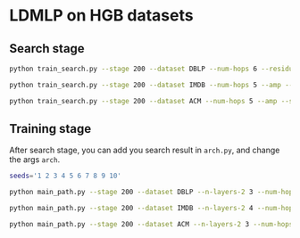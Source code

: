 # LDMLP on HGB datasets

## Search stage

```bash
python train_search.py --stage 200 --dataset DBLP --num-hops 6 --residual --amp --seeds 0 --ns 30 --num_final 60 --all_path --repeat 200 --gpu 0

python train_search.py --stage 200 --dataset IMDB --num-hops 5 --amp --seeds 0 --ns 30 --num_final 60 --all_path --repeat 200 --gpu 0

python train_search.py --stage 200 --dataset ACM --num-hops 5 --amp --seeds 0 --ns 30 --num_final 60 --all_path --repeat 200 --gpu 0
```

## Training stage

After search stage, you can add you search result in `arch.py`, and change the args `arch`.

```bash
seeds='1 2 3 4 5 6 7 8 9 10'

python main_path.py --stage 200 --dataset DBLP --n-layers-2 3 --num-hops 6 --hidden 512 --embed-size 512 --residual --amp --seeds $seeds --arch dblp --gpu 0

python main_path.py --stage 200 --dataset IMDB --n-layers-2 4 --num-hops 5 --hidden 512 --embed-size 512 --amp --seeds $seeds --arch imdb --gpu 0

python main_path.py --stage 200 --dataset ACM --n-layers-2 3 --num-hops 5 --hidden 512 --embed-size 512 --amp --seeds $seeds --arch acm --gpu 0

```